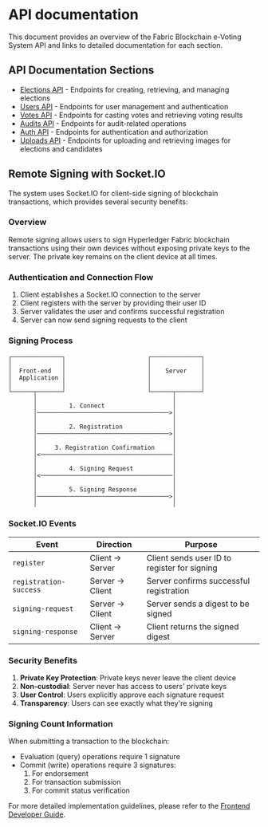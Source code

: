 # API documentation

This document provides an overview of the Fabric Blockchain e-Voting System API and links to detailed documentation for each section.

## API Documentation Sections

- [Elections API](./elections-api.md) - Endpoints for creating, retrieving, and managing elections
- [Users API](./users-api.md) - Endpoints for user management and authentication
- [Votes API](./votes-api.md) - Endpoints for casting votes and retrieving voting results
- [Audits API](./audits-api.md) - Endpoints for audit-related operations
- [Auth API](./auth-api.md) - Endpoints for authentication and authorization
- [Uploads API](./uploads-api.md) - Endpoints for uploading and retrieving images for elections and candidates

## Remote Signing with Socket.IO

The system uses Socket.IO for client-side signing of blockchain transactions, which provides several security benefits:

### Overview

Remote signing allows users to sign Hyperledger Fabric blockchain transactions using their own devices without exposing private keys to the server. The private key remains on the client device at all times.

### Authentication and Connection Flow

1. Client establishes a Socket.IO connection to the server
2. Client registers with the server by providing their user ID
3. Server validates the user and confirms successful registration
4. Server can now send signing requests to the client

### Signing Process

```plain-text
┌──────────────┐                       ┌──────────────┐
│              │                       │              │
│  Front-end   │                       │    Server    │
│  Application │                       │              │
│              │                       │              │
└──────┬───────┘                       └──────┬───────┘
       │                                      │
       │         1. Connect                   │
       │─────────────────────────────────────>│
       │                                      │
       │         2. Registration              │
       │─────────────────────────────────────>│
       │                                      │
       │     3. Registration Confirmation     │
       │<─────────────────────────────────────│
       │                                      │
       │         4. Signing Request           │
       │<─────────────────────────────────────│
       │                                      │
       │         5. Signing Response          │
       │─────────────────────────────────────>│
       │                                      │
```

### Socket.IO Events

| Event | Direction | Purpose |
|-------|-----------|---------|
| `register` | Client → Server | Client sends user ID to register for signing |
| `registration-success` | Server → Client | Server confirms successful registration |
| `signing-request` | Server → Client | Server sends a digest to be signed |
| `signing-response` | Client → Server | Client returns the signed digest |

### Security Benefits

1. **Private Key Protection**: Private keys never leave the client device
2. **Non-custodial**: Server never has access to users' private keys
3. **User Control**: Users explicitly approve each signature request
4. **Transparency**: Users can see exactly what they're signing

### Signing Count Information

When submitting a transaction to the blockchain:

- Evaluation (query) operations require 1 signature
- Commit (write) operations require 3 signatures:
  1. For endorsement
  2. For transaction submission
  3. For commit status verification

For more detailed implementation guidelines, please refer to the [Frontend Developer Guide](../remote-signing-client/FRONTEND-GUIDE.md).

